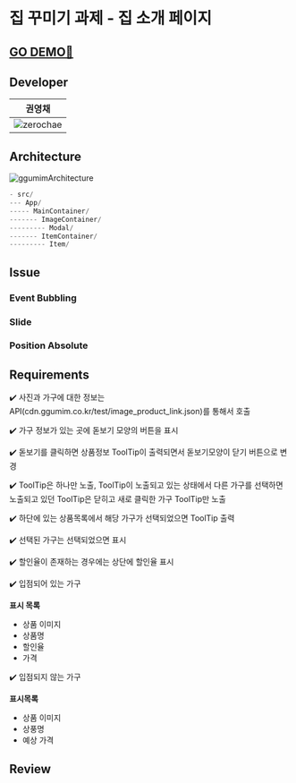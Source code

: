 # 집 꾸미기 과제 - 집 소개 페이지 

## [GO DEMO🚀][]

## Developer

|권영채|
|---|
|![zerochae](https://user-images.githubusercontent.com/84373490/149466662-281cf4cb-4a7c-4856-8aab-111904d645f3.jpg)|

## Architecture

![ggumimArchitecture](https://user-images.githubusercontent.com/84373490/151760198-0af1ee3a-a76a-4e3a-b56b-4f522e00a6e4.png)

```js
- src/
--- App/
----- MainContainer/
------- ImageContainer/
--------- Modal/
------- ItemContainer/
--------- Item/
```

## Issue

### Event Bubbling

### Slide

### Position Absolute

## Requirements

✔️ 사진과 가구에 대한 정보는 API(cdn.ggumim.co.kr/test/image_product_link.json)를 통해서 호출

✔️ 가구 정보가 있는 곳에 돋보기 모양의 버튼을 표시

✔️ 돋보기를 클릭하면 상품정보 ToolTip이 출력되면서 돋보기모양이 닫기 버튼으로 변경

✔️ ToolTip은 하나만 노출, ToolTip이 노출되고 있는 상태에서 다른 가구를 선택하면 노출되고 있던 ToolTip은 닫히고 새로 클릭한 가구 ToolTip만 노출

✔️ 하단에 있는 상품목록에서 해당 가구가 선택되었으면 ToolTip 출력

✔️ 선택된 가구는 선택되었으면 표시

✔️ 할인율이 존재하는 경우에는 상단에 할인율 표시

✔️ 입점되어 있는 가구

**표시 목록**

- 상품 이미지
- 상품명
- 할인율
- 가격

✔️ 입점되지 않는 가구

**표시목록**

- 상품 이미지
- 상풍명
- 예상 가격
  
## Review

[GO DEMO🚀]: https://loving-leakey-c46b8f.netlify.app
